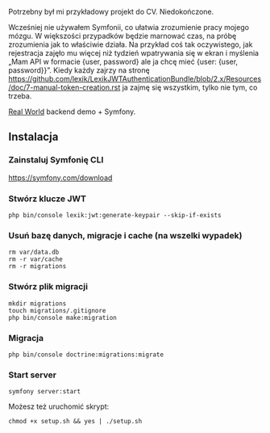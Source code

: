 Potrzebny był mi przykładowy projekt do CV. Niedokończone.

Wcześniej nie używałem Symfonii, co ułatwia zrozumienie pracy mojego mózgu. 
W większości przypadków będzie marnować czas, na próbę zrozumienia jak to 
właściwie działa. Na przykład coś tak oczywistego, jak rejestracja zajęło mu 
więcej niż tydzień wpatrywania się w ekran i myślenia „Mam API w 
formacie {user, password} ale ja chcę mieć {user: {user, password}}”. 
Kiedy każdy zajrzy na stronę 
https://github.com/lexik/LexikJWTAuthenticationBundle/blob/2.x/Resources/doc/7-manual-token-creation.rst 
ja zajmę się wszystkim, tylko nie tym, co trzeba.

[Real World](https://github.com/gothinkster/realworld) backend demo + Symfony.

## Instalacja
### Zainstaluj Symfonię CLI
https://symfony.com/download
### Stwórz klucze JWT
```
php bin/console lexik:jwt:generate-keypair --skip-if-exists
```
### Usuń bazę danych, migracje i cache (na wszelki wypadek)
```
rm var/data.db
rm -r var/cache
rm -r migrations
```
### Stwórz plik migracji
```
mkdir migrations
touch migrations/.gitignore
php bin/console make:migration
```
### Migracja
```
php bin/console doctrine:migrations:migrate
```
### Start server
```
symfony server:start
```
Możesz też uruchomić skrypt:
```
chmod +x setup.sh && yes | ./setup.sh
```